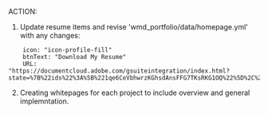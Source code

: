 ACTION: 
1. Update resume items and revise 'wmd_portfolio/data/homepage.yml' with any changes:
``` button2:
    icon: "icon-profile-fill"
    btnText: "Download My Resume"
    URL: "https://documentcloud.adobe.com/gsuiteintegration/index.html?state=%7B%22ids%22%3A%5B%221qe6CeVbhwrzKGhsdAnsFFG7TKsRKG1OQ%22%5D%2C%22action%22%3A%22open%22%2C%22userId%22%3A%22101359418525313759473%22%2C%22resourceKeys%22%3A%7B%7D%7D"
```
   
2. Creating whitepages for each project to include overview and general implemntation.
